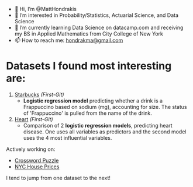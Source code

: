 - 👋 Hi, I’m @MattHondrakis
- 🧠 I’m interested in Probability/Statistics, Actuarial Science, and Data Science
- 🌱 I’m currently learning Data Science on datacamp.com and receiving my BS in Applied Mathematics from City College of New York
- 📫 How to reach me: hondrakma@gmail.com
   

# Datasets I found most interesting are:   
  1. [Starbucks](https://github.com/MattHondrakis/First-Git/blob/main/12-21-21/Starbucks.md) *(First-Git)*
      * **Logistic regression model** predicting whether a drink is a Frappuccino based on sodium (mg), accounting for size. The status of 'Frappuccino' is pulled 
        from the name of the drink.
  2. [Heart](https://github.com/MattHondrakis/First-Git/blob/main/01-06-22/heart.md)  *(First-Git)*
      * Comparison of 2 **logistic regression models**, predicting heart disease. One uses all variables as predictors and the second model uses the 4 most influential variables. 


Actively working on: 
   * [Crossword Puzzle](https://github.com/MattHondrakis/TidyTuesday/blob/main/04-19-22/Crossword-Puzzle.md)
   * [NYC House Prices](https://github.com/MattHondrakis/DataAnalysis/blob/main/NYC%20House%20Prices/NYC-House-Prices.md)


I tend to jump from one dataset to the next!
